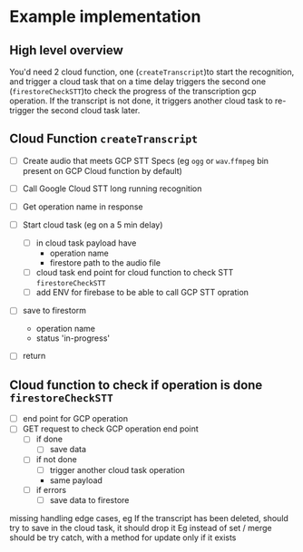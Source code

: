 # Example implementation

## High level overview

You'd need 2 cloud function, one \(`createTranscript`\)to start the recognition, and trigger a cloud task that on a time delay triggers the second one \(`firestoreCheckSTT`\)to check the progress of the transcription gcp operation. If the transcript is not done, it triggers another cloud task to re-trigger the second cloud task later.

## Cloud Function `createTranscript`

* [ ] Create audio that meets GCP STT Specs  \(eg `ogg` or `wav`.`ffmpeg` bin present on GCP Cloud function by default\)
* [ ]  Call Google Cloud STT long running recognition
* [ ] Get operation name in response 
* [ ] Start cloud task \(eg on a 5 min delay\)
  * [ ] in cloud task payload have
    * operation name
    * firestore path to the audio file
  * [ ] cloud task end point for cloud function to check STT `firestoreCheckSTT`
  * [ ] add ENV for firebase to be able to call GCP STT opration
* [ ] save to firestorm 
  * operation name
  * status 'in-progress'
* [ ] return 



## Cloud function to check if operation is done `firestoreCheckSTT`

* [ ] end point for GCP operation
* [ ] GET request to check GCP operation end point    
  * [ ] if done 
    * [ ] save data
  * [ ] if not done
    * [ ] trigger another cloud task operation 
    * same payload
  * [ ] if errors 
    * [ ] save data to firestore

missing handling edge cases, eg If the transcript has been deleted, should try to save in the cloud task, it should drop it Eg instead of set / merge should be try catch, with a method for update only if it exists



